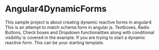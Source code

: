 # Angular4DynamicForms

This sample project is about creating dynamic reactive forms in angular4. 
This is an attempt to match schema form in angular js. 
Textboxes, Radio Buttons, Check boxes and Dropdown functionalities along with conditional visibility is covered in the example.
If you are trying to start a dynamic reactive form. This can be your starting template.
